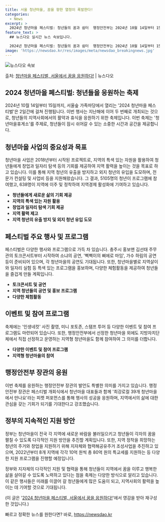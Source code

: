 ```yaml
---
title: 서울 청년마을, 꿈을 향한 열정이 폭발한다!
categories:
  - News
excerpt: >
  2024년 청년마을 페스티벌: 청년들의 꿈과 쉼터  행정안전부는 2024년 10월 14일부터 15일까지 양일…
feature_text: >
  ## 뉴스다오 실시간 뉴스 속보입니다.

  2024년 청년마을 페스티벌: 청년들의 꿈과 쉼터  행정안전부는 2024년 10월 14일부터 15일까지 양일…
image: 'https://newsdao.kr/res/images/meta/newsdao_breakingnews.jpg'
---
```


![뉴스다오 속보](https://newsdao.kr/res/images/meta/newsdao_breakingnews.jpg)

<p>출처: <a href="https://newsdao.kr/4238" rel="dofollow">청년마을 페스티벌, 서울에서 꿈을 응원하다!</a> | 뉴스다오</p>

## 2024 청년마을 페스티벌: 청년들을 응원하는 축제

2024년 10월 14일부터 15일까지, 서울숲 가족마당에서 열리는 '2024 청년마을 페스티벌'은 2일간에 걸쳐 진행됩니다. 이번 행사는 지난해에 이어 두 번째로 개최되는 것으로, 청년들의 지역사회에서의 활약과 휴식을 응원하기 위한 축제입니다. 이번 축제는 '청년마을휴게소'를 주제로, 청년들이 잠시 쉬어갈 수 있는 소중한 시간과 공간을 제공합니다.

## 청년마을 사업의 중요성과 목표
청년마을 사업은 2018년부터 시작된 프로젝트로, 지역의 특색 있는 자원을 활용하여 청년들에게 창업과 일자리 탐색 등의 기회를 제공하여 지역 활력을 높이는 것을 목표로 하고 있습니다. 이를 통해 지역 청년의 유출을 방지하고 외지 청년의 유입을 도모하며, 전문가 컨설팅 및 사업비 등을 지원해왔습니다. 그 결과, 5105명의 청년이 프로그램에 참여했고, 638명이 지역에 이주 및 정착하여 지역경제 활성화에 기여하고 있습니다.

- **청년들에게 새로운 삶의 기회 제공**
- **지역의 특색 있는 자원 활용**
- **창업과 일자리 탐색 기회 제공**
- **지역 활력 제고**
- **지역 청년의 유출 방지 및 외지 청년 유입 도모**

## 페스티벌 주요 행사 및 프로그램
페스티벌은 다양한 행사와 프로그램으로 가득 차 있습니다. 충주시 홍보맨 김선태 주무관의 토크콘서트부터 시작하여 소냐의 공연, '삑삑이의 삐에로 마임', 가수 하림의 공연 등이 준비되어 있으며, 각 청년마을의 공연도 기대됩니다. 또한, 청년마을별로 지역살이와 일자리 실험 등 특색 있는 프로그램을 홍보하며, 다양한 체험활동을 제공하여 청년들을 즐겁게 만들 계획입니다.

- **토크콘서트 및 공연**
- **지역 청년들의 공연 및 홍보 프로그램**
- **다양한 체험활동**

## 이벤트 및 참여 프로그램
축제에는 '인생네컷' 사진 촬영, 미니 포토존, 스탬프 투어 등 다양한 이벤트 및 참여 프로그램도 마련되어 있습니다. 또한, 행정안전부에서 선정한 청년마을 외에도 지방자치단체에서 직접 선정하고 운영하는 지역형 청년마을도 함께 참여하여 그 의미를 더합니다.

- **다양한 이벤트 및 참여 프로그램**
- **지역형 청년마을의 참여**

## 행정안전부 장관의 응원
이번 축제를 응원하는 행정안전부 장관의 발언도 특별한 의미를 가지고 있습니다. 행정안전부 장관은 페스티벌 개회식에서 청년마을 대표들과 함께 '최강로컬 39개 청년마을에서 만나요'라는 피켓 퍼포먼스를 통해 행사의 성공을 응원하며, 지역에서의 삶에 대한 관심을 갖는 기회가 되기를 기대한다고 강조했습니다.

## 정부의 지속적인 지원 방안
정부는 청년마을이 전국 각 지역에 새로운 바람을 불러일으키고 청년들이 각자의 꿈을 펼칠 수 있도록 다각적인 지원 방안을 추진할 계획입니다. 또한, 지역 정착을 희망하는 청년의 주거와 창업을 지원하기 위해 지자체와 협력해공유주거 조성사업을 추진하고 있으며, 2022년부터 8개 지역에 각각 10억 원씩 총 80억 원의 특교세를 지원하는 등 다양한 지원 프로그램을 진행할 예정입니다.

정부와 지자체의 다각적인 지원 및 협력을 통해 청년들이 지역에서 꿈을 이루고 행복한 삶을 살아갈 수 있도록 노력하고 있다는 점을 축제는 다양한 방식으로 알리고 있습니다. 이 같은 행사들은 미래를 이끌어 갈 청년들에게 많은 도움이 되고, 지역사회의 활력을 높이는 데 기여할 것으로 기대됩니다.

(이 글은 '[2024 청년마을 페스티벌, 서울에서 꿈을 응원하다!](https://newsdao.kr/4238)'에서 영감을 받아 재구성한 것입니다.) 

빠르고 정확한 뉴스를 원한다면? 바로, <a href="https://newsdao.kr" rel="dofollow">https://newsdao.kr</a>


